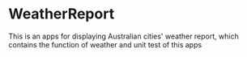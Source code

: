 # WeatherReport
This is an apps for displaying Australian cities' weather report, which contains the function of weather and unit test of this apps
